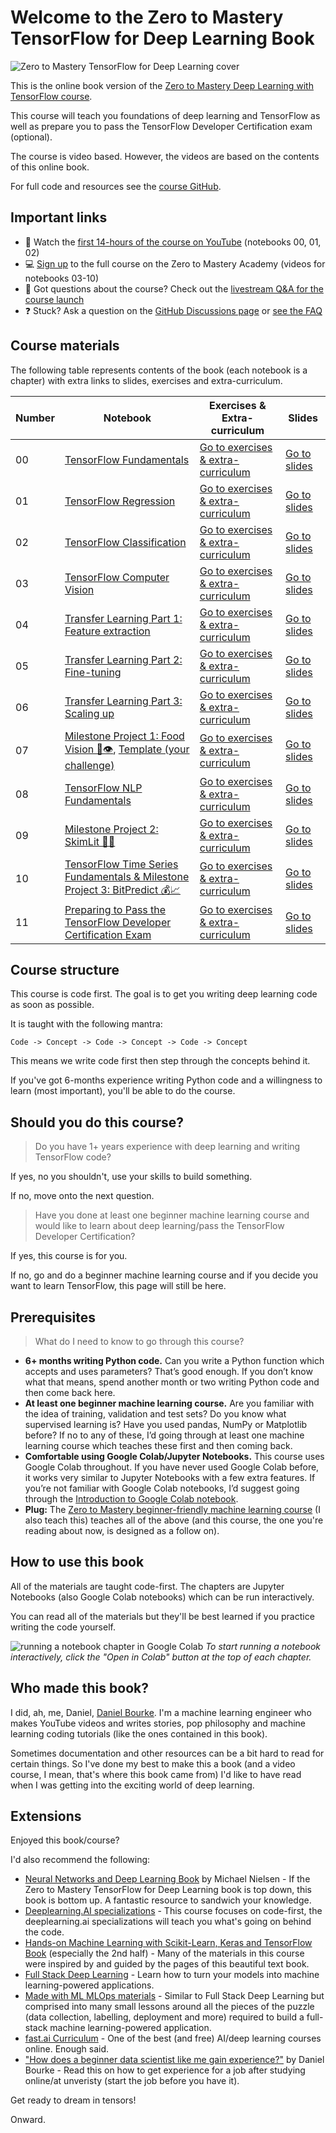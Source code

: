 # Welcome to the Zero to Mastery TensorFlow for Deep Learning Book

![Zero to Mastery TensorFlow for Deep Learning cover](https://raw.githubusercontent.com/mrdbourke/tensorflow-deep-learning/main/images/misc-tensorflow-deep-learning-outline.png)

This is the online book version of the [Zero to Mastery Deep Learning with TensorFlow course](https://dbourke.link/ZTMTFcourse).

This course will teach you foundations of deep learning and TensorFlow as well as prepare you to pass the TensorFlow Developer Certification exam (optional).

The course is video based. However, the videos are based on the contents of this online book.

For full code and resources see the [course GitHub](https://github.com/mrdbourke/tensorflow-deep-learning).

## Important links
* 🎥 Watch the [first 14-hours of the course on YouTube](https://dbourke.link/tfpart1part2) (notebooks 00, 01, 02)
* 💻 [Sign up](https://dbourke.link/ZTMTFcourse) to the full course on the Zero to Mastery Academy (videos for notebooks 03-10)
* 🤔 Got questions about the course? Check out the [livestream Q&A for the course launch](https://youtu.be/rqAqcFcfeK8)
* ❓ Stuck? Ask a question on the [GitHub Discussions page](https://github.com/mrdbourke/tensorflow-deep-learning/discussions) or [see the FAQ](https://github.com/mrdbourke/tensorflow-deep-learning/discussions/127) 

## Course materials

The following table represents contents of the book (each notebook is a chapter) with extra links to slides, exercises and extra-curriculum.

| Number | Notebook | Exercises & Extra-curriculum | Slides |
| ----- |  ----- | ----- |  ----- |
| 00 | [TensorFlow Fundamentals](https://dev.mrdbourke.com/tensorflow-deep-learning/00_tensorflow_fundamentals/) | [Go to exercises & extra-curriculum](https://github.com/mrdbourke/tensorflow-deep-learning#-00-tensorflow-fundamentals-exercises) | [Go to slides](https://github.com/mrdbourke/tensorflow-deep-learning/blob/main/slides/00_introduction_to_tensorflow_and_deep_learning.pdf) |
| 01 | [TensorFlow Regression](https://dev.mrdbourke.com/tensorflow-deep-learning/01_neural_network_regression_in_tensorflow/) | [Go to exercises & extra-curriculum](https://github.com/mrdbourke/tensorflow-deep-learning#-01-neural-network-regression-with-tensorflow-exercises) | [Go to slides](https://github.com/mrdbourke/tensorflow-deep-learning/blob/main/slides/01_neural_network_regression_with_tensorflow.pdf) |
| 02 | [TensorFlow Classification](https://dev.mrdbourke.com/tensorflow-deep-learning/02_neural_network_classification_in_tensorflow/) | [Go to exercises & extra-curriculum](https://github.com/mrdbourke/tensorflow-deep-learning#-02-neural-network-classification-with-tensorflow-exercises) | [Go to slides](https://github.com/mrdbourke/tensorflow-deep-learning/blob/main/slides/02_neural_network_classification_with_tensorflow.pdf) |
| 03 | [TensorFlow Computer Vision](https://dev.mrdbourke.com/tensorflow-deep-learning/03_convolutional_neural_networks_in_tensorflow/) | [Go to exercises & extra-curriculum](https://github.com/mrdbourke/tensorflow-deep-learning#-03-computer-vision--convolutional-neural-networks-in-tensorflow-exercises) | [Go to slides](https://github.com/mrdbourke/tensorflow-deep-learning/blob/main/slides/03_convolution_neural_networks_and_computer_vision_with_tensorflow.pdf) |
| 04 | [Transfer Learning Part 1: Feature extraction](https://dev.mrdbourke.com/tensorflow-deep-learning/04_transfer_learning_in_tensorflow_part_1_feature_extraction/) | [Go to exercises & extra-curriculum](https://github.com/mrdbourke/tensorflow-deep-learning#-04-transfer-learning-in-tensorflow-part-1-feature-extraction-exercises) | [Go to slides](https://github.com/mrdbourke/tensorflow-deep-learning/blob/main/slides/04_transfer_learning_with_tensorflow_part_1_feature_extraction.pdf) |
| 05 | [Transfer Learning Part 2: Fine-tuning](https://dev.mrdbourke.com/tensorflow-deep-learning/05_transfer_learning_in_tensorflow_part_2_fine_tuning/) | [Go to exercises & extra-curriculum](https://github.com/mrdbourke/tensorflow-deep-learning#-05-transfer-learning-in-tensorflow-part-2-fine-tuning-exercises) | [Go to slides](https://github.com/mrdbourke/tensorflow-deep-learning/blob/main/slides/05_transfer_learning_with_tensorflow_part_2_fine_tuning.pdf) |
| 06 | [Transfer Learning Part 3: Scaling up](https://dev.mrdbourke.com/tensorflow-deep-learning/06_transfer_learning_in_tensorflow_part_3_scaling_up/) | [Go to exercises & extra-curriculum](https://github.com/mrdbourke/tensorflow-deep-learning#-06-transfer-learning-in-tensorflow-part-3-scaling-up-exercises) | [Go to slides](https://github.com/mrdbourke/tensorflow-deep-learning/blob/main/slides/06_transfer_learning_with_tensorflow_part_3_scaling_up.pdf) |
| 07 | [Milestone Project 1: Food Vision 🍔👁](https://dev.mrdbourke.com/tensorflow-deep-learning/07_food_vision_milestone_project_1/), [Template (your challenge)](https://github.com/mrdbourke/tensorflow-deep-learning/blob/main/extras/TEMPLATE_07_food_vision_milestone_project_1.ipynb) | [Go to exercises & extra-curriculum](https://github.com/mrdbourke/tensorflow-deep-learning#-07-milestone-project-1--food-vision-big-exercises) | [Go to slides](https://github.com/mrdbourke/tensorflow-deep-learning/blob/main/slides/07_milestone_project_1_food_vision.pdf) |
| 08 | [TensorFlow NLP Fundamentals](https://dev.mrdbourke.com/tensorflow-deep-learning/08_introduction_to_nlp_in_tensorflow/) | [Go to exercises & extra-curriculum](https://github.com/mrdbourke/tensorflow-deep-learning#-08-introduction-to-nlp-natural-language-processing-in-tensorflow-exercises)  | [Go to slides](https://github.com/mrdbourke/tensorflow-deep-learning/blob/main/slides/08_natural_language_processing_in_tensorflow.pdf) |
| 09 | [Milestone Project 2: SkimLit 📄🔥](https://dev.mrdbourke.com/tensorflow-deep-learning/09_SkimLit_nlp_milestone_project_2/) | [Go to exercises & extra-curriculum](https://github.com/mrdbourke/tensorflow-deep-learning#-09-milestone-project-2-skimlit--exercises) | [Go to slides](https://github.com/mrdbourke/tensorflow-deep-learning/blob/main/slides/09_milestone_project_2_skimlit.pdf) |
| 10 | [TensorFlow Time Series Fundamentals & Milestone Project 3: BitPredict 💰📈](https://dev.mrdbourke.com/tensorflow-deep-learning/10_time_series_forecasting_in_tensorflow/) | [Go to exercises & extra-curriculum](https://github.com/mrdbourke/tensorflow-deep-learning/blob/main/README.md#-10-time-series-fundamentals-and-milestone-project-3-bitpredict--exercises) | [Go to slides](https://github.com/mrdbourke/tensorflow-deep-learning/blob/main/slides/10_time_series_fundamentals_and_milestone_project_3_bitpredict.pdf) |
| 11 | [Preparing to Pass the TensorFlow Developer Certification Exam](https://dev.mrdbourke.com/tensorflow-deep-learning/11_passing_the_tensorflow_developer_certification_exam/) | [Go to exercises & extra-curriculum](https://github.com/mrdbourke/tensorflow-deep-learning/blob/main/README.md#-11-passing-the-tensorflow-developer-certification-exercises) | [Go to slides](https://github.com/mrdbourke/tensorflow-deep-learning/blob/main/slides/11_passing_the_tensorflow_developer_certification_exam.pdf) |

## Course structure

This course is code first. The goal is to get you writing deep learning code as soon as possible.

It is taught with the following mantra:

```
Code -> Concept -> Code -> Concept -> Code -> Concept
```

This means we write code first then step through the concepts behind it.

If you've got 6-months experience writing Python code and a willingness to learn (most important), you'll be able to do the course.

## Should you do this course?

> Do you have 1+ years experience with deep learning and writing TensorFlow code?

If yes, no you shouldn't, use your skills to build something. 

If no, move onto the next question.

> Have you done at least one beginner machine learning course and would like to learn about deep learning/pass the TensorFlow Developer Certification?

If yes, this course is for you.

If no, go and do a beginner machine learning course and if you decide you want to learn TensorFlow, this page will still be here.

## Prerequisites

> What do I need to know to go through this course?

* **6+ months writing Python code.** Can you write a Python function which accepts and uses parameters? That’s good enough. If you don’t know what that means, spend another month or two writing Python code and then come back here.
* **At least one beginner machine learning course.** Are you familiar with the idea of training, validation and test sets? Do you know what supervised learning is? Have you used pandas, NumPy or Matplotlib before? If no to any of these, I’d going through at least one machine learning course which teaches these first and then coming back. 
* **Comfortable using Google Colab/Jupyter Notebooks.** This course uses Google Colab throughout. If you have never used Google Colab before, it works very similar to Jupyter Notebooks with a few extra features. If you’re not familiar with Google Colab notebooks, I’d suggest going through the [Introduction to Google Colab notebook](https://colab.research.google.com/notebooks/intro.ipynb).
* **Plug:** The [Zero to Mastery beginner-friendly machine learning course](https://dbourke.link/ZTMMLcourse) (I also teach this) teaches all of the above (and this course, the one you're reading about now, is designed as a follow on).

## How to use this book

All of the materials are taught code-first. The chapters are Jupyter Notebooks (also Google Colab notebooks) which can be run interactively.

You can read all of the materials but they'll be best learned if you practice writing the code yourself.

![running a notebook chapter in Google Colab](https://raw.githubusercontent.com/mrdbourke/tensorflow-deep-learning/main/images/misc-run-notebook-in-google-colab.png)
*To start running a notebook interactively, click the "Open in Colab" button at the top of each chapter.* 

## Who made this book?

I did, ah, me, Daniel, [Daniel Bourke](https://www.mrdbourke.com). I'm a machine learning engineer who makes YouTube videos and writes stories, pop philosophy and machine learning coding tutorials (like the ones contained in this book).

Sometimes documentation and other resources can be a bit hard to read for certain things. So I've done my best to make this a book (and a video course, I mean, that's where this book came from) I'd like to have read when I was getting into the exciting world of deep learning.

## Extensions 

Enjoyed this book/course?

I'd also recommend the following:

* [Neural Networks and Deep Learning Book](http://neuralnetworksanddeeplearning.com/) by Michael Nielsen - If the Zero to Mastery TensorFlow for Deep Learning book is top down, this book is bottom up. A fantastic resource to sandwich your knowledge. 
* [Deeplearning.AI specializations](https://www.deeplearning.ai) - This course focuses on code-first, the deeplearning.ai specializations will teach you what's going on behind the code.
* [Hands-on Machine Learning with Scikit-Learn, Keras and TensorFlow Book](https://www.oreilly.com/library/view/hands-on-machine-learning/9781492032632/) (especially the 2nd half) - Many of the materials in this course were inspired by and guided by the pages of this beautiful text book.
* [Full Stack Deep Learning](https://fullstackdeeplearning.com) - Learn how to turn your models into machine learning-powered applications.
* [Made with ML MLOps materials](https://madewithml.com/#mlops) - Similar to Full Stack Deep Learning but comprised into many small lessons around all the pieces of the puzzle (data collection, labelling, deployment and more) required to build a full-stack machine learning-powered application.
* [fast.ai Curriculum](https://www.fast.ai) - One of the best (and free) AI/deep learning courses online. Enough said.
* ["How does a beginner data scientist like me gain experience?"](https://www.mrdbourke.com/how-can-a-beginner-data-scientist-like-me-gain-experience/) by Daniel Bourke - Read this on how to get experience for a job after studying online/at unveristy (start the job before you have it).

Get ready to dream in tensors!

Onward.
